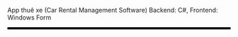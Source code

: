 App thuê xe (Car Rental Management Software)
Backend: C#, Frontend: Windows Form

<hr style="border:2px solid black">


